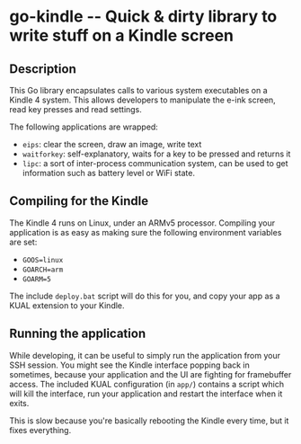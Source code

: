 # go-kindle -- Quick & dirty library to write stuff on a Kindle screen

## Description

This Go library encapsulates calls to various system executables on a Kindle 4 system. This allows developers to manipulate the e-ink screen, read key presses and read settings.

The following applications are wrapped:

- `eips`: clear the screen, draw an image, write text
- `waitforkey`: self-explanatory, waits for a key to be pressed and returns it
- `lipc`: a sort of inter-process communication system, can be used to get information such as battery level or WiFi state.

## Compiling for the Kindle

The Kindle 4 runs on Linux, under an ARMv5 processor. Compiling your application is as easy as making sure the following environment variables are set:

- `GOOS=linux`
- `GOARCH=arm`
- `GOARM=5`

The include `deploy.bat` script will do this for you, and copy your app as a KUAL extension to your Kindle.

## Running the application

While developing, it can be useful to simply run the application from your SSH session. You might see the Kindle interface popping back in sometimes, because your application and the UI are fighting for framebuffer access. The included KUAL configuration (in `app/`) contains a script which will kill the interface, run your application and restart the interface when it exits.

This is slow because you're basically rebooting the Kindle every time, but it fixes everything.